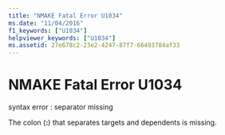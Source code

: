 ```yaml
---
title: "NMAKE Fatal Error U1034"
ms.date: "11/04/2016"
f1_keywords: ["U1034"]
helpviewer_keywords: ["U1034"]
ms.assetid: 27e678c2-23e2-4247-87f7-66493784af33
---
```

# NMAKE Fatal Error U1034

syntax error : separator missing

The colon (**:**) that separates targets and dependents is missing.
